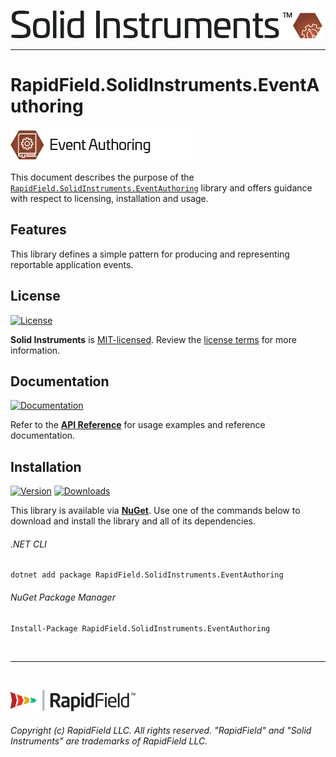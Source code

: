 <!--
Copyright (c) RapidField LLC. Licensed under the MIT License. See LICENSE.txt in the project root for license information.
-->

[![Solid Instruments logo](../../SolidInstruments.Logo.Color.Transparent.500w.png)](../../README.md)
- - -

# RapidField.SolidInstruments.EventAuthoring

![Event Authoring](Label.EventAuthoring.300w.png)

This document describes the purpose of the [`RapidField.SolidInstruments.EventAuthoring`]() library and offers guidance with respect to licensing, installation and usage.

## Features

This library defines a simple pattern for producing and representing reportable application events.

## License

[![License](https://img.shields.io/github/license/rapidfield/solid-instruments?style=flat&color=lightseagreen&label=license&logo=open-access&logoColor=lightgrey)](../../LICENSE.txt)

**Solid Instruments** is [MIT-licensed](https://en.wikipedia.org/wiki/MIT_License). Review the [license terms](../../LICENSE.txt) for more information.

## Documentation

[![Documentation](https://img.shields.io/badge/documentation-website-tan?style=flat&logo=buffer&logoColor=lightgrey)](https://www.solidinstruments.com/api/RapidField.SolidInstruments.EventAuthoring.html)

Refer to the [**API Reference**](https://www.solidinstruments.com/api/RapidField.SolidInstruments.EventAuthoring.html) for usage examples and reference documentation.

## Installation

[![Version](https://img.shields.io/nuget/vpre/RapidField.SolidInstruments.EventAuthoring?style=flat&color=blue&label=version&logo=nuget&logoColor=lightgrey)](https://www.nuget.org/packages/RapidField.SolidInstruments.EventAuthoring)
[![Downloads](https://img.shields.io/nuget/dt/RapidField.SolidInstruments.EventAuthoring?style=flat&color=blue&logo=nuget&logoColor=lightgrey)](https://www.nuget.org/packages/RapidField.SolidInstruments.EventAuthoring)

This library is available via [**NuGet**](https://docs.microsoft.com/en-us/nuget/quickstart/install-and-use-a-package-in-visual-studio). Use one of the commands below to download and install the library and all of its dependencies.

###### .NET CLI

```shell
dotnet add package RapidField.SolidInstruments.EventAuthoring
```

###### NuGet Package Manager

```shell
Install-Package RapidField.SolidInstruments.EventAuthoring
```

<br />

- - -

<br />

[![RapidField logo](../../RapidField.Logo.Color.Black.Transparent.200w.png)](https://www.rapidfield.com)

###### Copyright (c) RapidField LLC. All rights reserved. "RapidField" and "Solid Instruments" are trademarks of RapidField LLC.